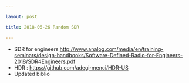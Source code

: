 ```yaml
---

layout: post

title: 2018-06-26 Random SDR

---
```



-   SDR for engineers
    http://www.analog.com/media/en/training-seminars/design-handbooks/Software-Defined-Radio-for-Engineers-2018/SDR4Engineers.pdf
-   HDR : https://github.com/adegirmenci/HDR-US
-   Updated biblio

